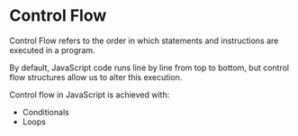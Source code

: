 # Control Flow

Control Flow refers to the order in which statements and instructions are executed in a program.

By default, JavaScript code runs line by line from top to bottom, but control flow structures allow us to alter this 
execution.

Control flow in JavaScript is achieved with:
- Conditionals
- Loops